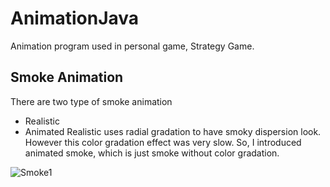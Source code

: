 # AnimationJava

Animation program used in personal game, Strategy Game.

## Smoke Animation
There are two type of smoke animation
- Realistic
- Animated
Realistic uses radial gradation to have smoky dispersion look. However this color gradation effect was very slow.
So, I introduced animated smoke, which is just smoke without color gradation.

![Smoke1](https://user-images.githubusercontent.com/71058334/157389972-aa162243-83bf-46a6-b991-0d037782b5a9.png) 
